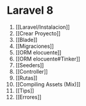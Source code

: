 # Laravel 8
1. [[Laravel/Instalacion]]
2. [[Crear Proyecto]] 
3. [[Blade]]
4. [[Migraciones]]
5. [[ORM elocuente]]
6. [[ORM elocuente#Tinker]]
7. [[Seeders]] 
8. [[Controller]]
9. [[Rutas]]
10. [[Compiling Assets (Mix)]]
11. [[Tips]]
12. [[Errores]]